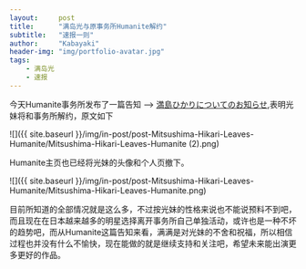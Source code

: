 ```yaml
---
layout:     post
title:      "满岛光与原事务所Humanite解约"
subtitle:   "速报一则"
author:     "Kabayaki"
header-img: "img/portfolio-avatar.jpg"
tags:
    - 满岛光
    - 速报
---
```


今天Humanite事务所发布了一篇告知 --> [満島ひかりについてのお知らせ](http://www.humanite.co.jp/aboutmitsushimahikari.html),表明光妹将和事务所解约，原文如下

![]({{ site.baseurl }}/img/in-post/post-Mitsushima-Hikari-Leaves-Humanite/Mitsushima-Hikari-Leaves-Humanite (2).png)

Humanite主页也已经将光妹的头像和个人页撤下。

![]({{ site.baseurl }}/img/in-post/post-Mitsushima-Hikari-Leaves-Humanite/Mitsushima-Hikari-Leaves-Humanite.png)

目前所知道的全部情况就是这么多，不过按光妹的性格来说也不能说预料不到吧，而且现在在日本越来越多的明星选择离开事务所自己单独活动，或许也是一种不坏的趋势吧，而从Humanite这篇告知来看，满满是对光妹的不舍和祝福，所以相信过程也并没有什么不愉快，现在能做的就是继续支持和关注吧，希望未来能出演更多更好的作品。
